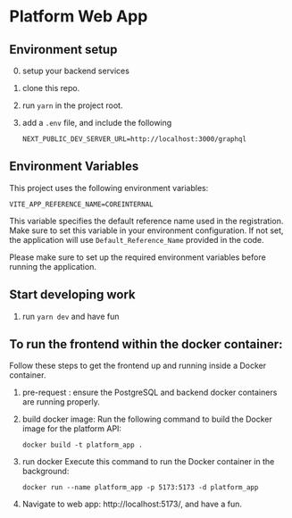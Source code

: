 # Platform Web App

## Environment setup

0. setup your backend services
1. clone this repo.
2. run `yarn` in the project root.
3. add a `.env` file, and include the following

    ```
    NEXT_PUBLIC_DEV_SERVER_URL=http://localhost:3000/graphql
    ```

## Environment Variables
This project uses the following environment variables:

```
VITE_APP_REFERENCE_NAME=COREINTERNAL
```

This variable specifies the default reference name used in the registration. Make sure to set this variable in your environment configuration. If not set, the application will use `Default_Reference_Name` provided in the code.

Please make sure to set up the required environment variables before running the application.

## Start developing work

1. run `yarn dev` and have fun

## To run the frontend within the docker container:

Follow these steps to get the frontend up and running inside a Docker container.

1. pre-request :
   ensure the PostgreSQL and backend docker containers are running properly.

2. build docker image:
   Run the following command to build the Docker image for the platform API:
   ```
   docker build -t platform_app .
   ```

3. run docker
   Execute this command to run the Docker container in the background:
   ```
   docker run --name platform_app -p 5173:5173 -d platform_app
   ```

4. Navigate to web app: http://localhost:5173/, and have a fun.
